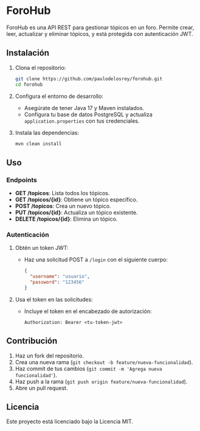 # ForoHub

ForoHub es una API REST para gestionar tópicos en un foro. Permite crear, leer, actualizar y eliminar tópicos, y está protegida con autenticación JWT.

## Instalación

1. Clona el repositorio:
   ```bash
   git clone https://github.com/paulodelosrey/forohub.git
   cd forohub
   ```

2. Configura el entorno de desarrollo:
   - Asegúrate de tener Java 17 y Maven instalados.
   - Configura tu base de datos PostgreSQL y actualiza `application.properties` con tus credenciales.

3. Instala las dependencias:
   ```bash
   mvn clean install
   ```

## Uso

### Endpoints

- **GET /topicos**: Lista todos los tópicos.
- **GET /topicos/{id}**: Obtiene un tópico específico.
- **POST /topicos**: Crea un nuevo tópico.
- **PUT /topicos/{id}**: Actualiza un tópico existente.
- **DELETE /topicos/{id}**: Elimina un tópico.

### Autenticación

1. Obtén un token JWT:
   - Haz una solicitud POST a `/login` con el siguiente cuerpo:
     ```json
     {
       "username": "usuario",
       "password": "123456"
     }
     ```

2. Usa el token en las solicitudes:
   - Incluye el token en el encabezado de autorización:
     ```
     Authorization: Bearer <tu-token-jwt>
     ```

## Contribución

1. Haz un fork del repositorio.
2. Crea una nueva rama (`git checkout -b feature/nueva-funcionalidad`).
3. Haz commit de tus cambios (`git commit -m 'Agrega nueva funcionalidad'`).
4. Haz push a la rama (`git push origin feature/nueva-funcionalidad`).
5. Abre un pull request.

## Licencia

Este proyecto está licenciado bajo la Licencia MIT.
```
